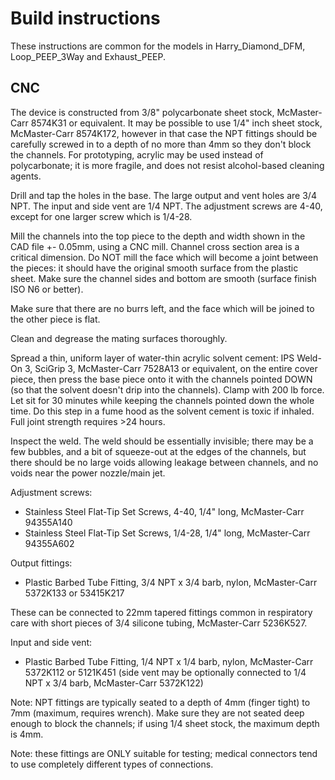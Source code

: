 # Build instructions

These instructions are common for the models in Harry_Diamond_DFM, Loop_PEEP_3Way and Exhaust_PEEP.

## CNC

The device is constructed from 3/8" polycarbonate sheet stock, McMaster-Carr 8574K31 or equivalent.  It may be possible to use 1/4" inch sheet stock, McMaster-Carr 8574K172, however in that case the NPT fittings should be carefully screwed in to a depth of no more than 4mm so they don't block the channels. For prototyping, acrylic may be used instead of polycarbonate; it is more fragile, and does not resist alcohol-based cleaning agents.

Drill and tap the holes in the base.  The large output and vent holes are 3/4 NPT.  The input and side vent are 1/4 NPT.  The adjustment screws are 4-40, except for one larger screw which is 1/4-28.

Mill the channels into the top piece to the depth and width shown in the CAD file +- 0.05mm, using a CNC mill.  Channel cross section area is a critical dimension.  Do NOT mill the face which will become a joint between the pieces: it should have the original smooth surface from the plastic sheet.  Make sure the channel sides and bottom are smooth (surface finish ISO N6 or better).

Make sure that there are no burrs left, and the face which will be joined to the other piece is flat.

Clean and degrease the mating surfaces thoroughly.

Spread a thin, uniform layer of water-thin acrylic solvent cement: IPS Weld-On 3, SciGrip 3, McMaster-Carr 7528A13 or equivalent, on the entire cover piece, then press the base piece onto it with the channels pointed DOWN (so that the solvent doesn't drip into the channels).  Clamp with 200 lb force.  Let sit for 30 minutes while keeping the channels pointed down the whole time.  Do this step in a fume hood as the solvent cement is toxic if inhaled.  Full joint strength requires >24 hours.

Inspect the weld.  The weld should be essentially invisible; there may be a few bubbles, and a bit of squeeze-out at the edges of the channels, but there should be no large voids allowing leakage between channels, and no voids near the power nozzle/main jet.

Adjustment screws:  
- Stainless Steel Flat-Tip Set Screws, 4-40, 1/4" long, McMaster-Carr 94355A140
- Stainless Steel Flat-Tip Set Screws, 1/4-28, 1/4" long, McMaster-Carr 94355A602

Output fittings:    
- Plastic Barbed Tube Fitting, 3/4 NPT x 3/4 barb, nylon, McMaster-Carr 5372K133 or 53415K217	

These can be connected to 22mm tapered fittings common in respiratory care with short pieces of 3/4 silicone tubing, McMaster-Carr 5236K527.

Input and side vent: 
- Plastic Barbed Tube Fitting, 1/4 NPT x 1/4 barb, nylon, McMaster-Carr 5372K112 or 5121K451
(side vent may be optionally connected to 1/4 NPT x 3/4 barb, McMaster-Carr 5372K122)

Note: NPT fittings are typically seated to a depth of 4mm (finger tight) to 7mm (maximum, requires wrench).  Make sure they are not seated deep enough to block the channels; if using 1/4 sheet stock, the maximum depth is 4mm.

Note: these fittings are ONLY suitable for testing; medical connectors tend to use completely different types of connections.
